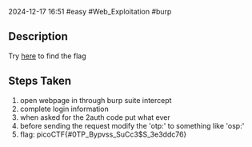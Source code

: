 2024-12-17
16:51
#easy #Web_Exploitation #burp

## Description
Try [here](http://titan.picoctf.net:50841/) to find the flag

## Steps Taken
1. open webpage in through burp suite intercept
2. complete login information
3. when asked for the 2auth code put what ever
4. before sending the request modify the 'otp:' to something like 'osp:'
5. flag: picoCTF{#0TP_Bypvss_SuCc3$S_3e3ddc76}